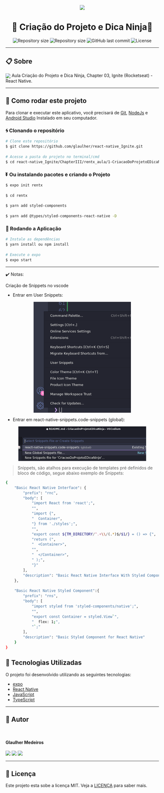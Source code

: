 <p align="center" >
  <img align="center" src="https://d33wubrfki0l68.cloudfront.net/554c3b0e09cf167f0281fda839a5433f2040b349/ecfc9/img/header_logo.svg" width="100" />
</p>

<h1 align="center"> 
  🚀 Criação do Projeto e Dica Ninja🚀
</h1>

<p align="center" >
  <img alt="Repository size" src="https://img.shields.io/badge/Mobile-react--native-blue?style=for-the-badge">

  <img alt="Repository size" src="https://img.shields.io/npm/types/typescript?style=for-the-badge">

  <img alt="GitHub last commit" src="https://img.shields.io/github/last-commit/glaulher/react-native_Ignite?style=for-the-badge">

  <img alt="License" src="https://img.shields.io/badge/license-MIT-blue.svg?style=for-the-badge" />
</p>

---

## 📋 Sobre

<img align="center" src="https://d33wubrfki0l68.cloudfront.net/554c3b0e09cf167f0281fda839a5433f2040b349/ecfc9/img/header_logo.svg" width="22" /> Aula Criação do Projeto e Dica Ninja, Chapter 03, Ignite (Rocketseat) - React Native.

---

## 📂 Como rodar este projeto

Para clonar e executar este aplicativo, você precisará de [Git](https://git-scm.com), [NodeJs](https://nodejs.org/en/) e [Android Studio](https://developer.android.com/studio) Instalado em seu computador.

### 🌀 Clonando o repositório

```bash
# Clone este repositório
$ git clone https://github.com/glaulher/react-native_Ignite.git

# Acesse a pasta do projeto no terminal/cmd
$ cd react-native_Ignite/ChapterIII/rentx_aula/1-CriacaoDoProjetoEDicaNinja/rentx/
```

### ⏬ Ou instalando pacotes e criando o Projeto

```bash
$ expo init rentx  

$ cd rentx  

$ yarn add styled-components

$ yarn add @types/styled-components-react-native -D 

```
### 🎲 Rodando a Aplicação

```bash
# Instale as dependências
$ yarn install ou npm install

# Execute o expo
$ expo start
```

---
✔️ Notas:

Criação de Snippets no vscode
  - Entrar em User Snippets:

<p align="center" >
  <img align="center" src="https://github.com/glaulher/react-native_Ignite/blob/main/ChapterIII/rentx_aula/image/nNO6FI7.png" width="320" />
</p>

  - Entrar em react-native-snippets.code-snippets (global):

<p align="center" >
  <img align="center" src="https://github.com/glaulher/react-native_Ignite/blob/main/ChapterIII/rentx_aula/image/rY1e9GP.png" width="420" />
</p>

>Snippets, são atalhos para execução de templates
>pré definidos de bloco de código,
>segue abaixo exemplo de
>Snippets:

```bash
{
	"Basic React Native Interface": {
		"prefix": "rnc",
		"body": [
			"import React from 'react';",
			"",
			"import {",
			"  Container",
			"} from './styles';",
			"",
			"export const ${TM_DIRECTORY/^.+\\/(.*)$/$1/} = () => {",
			"return (",
			"  <Container>",
			"",
			"  </Container>",
			" );",
			"}"
		],
		"description": "Basic React Native Interface With Styled Component"
	},

	"Basic React Native Styled Component":{
		"prefix": "rns",
		"body": [
			"import styled from 'styled-components/native';",
			"",
			"export const Container = styled.View`",
			"  flex: 1;",
			"`;"
		],
		"description": "Basic Styled Component for React Native"
	}
}

```
## 🚀 Tecnologias Utilizadas

O projeto foi desenvolvido utilizando as seguintes tecnologias:

- [expo](https://docs.expo.dev/)
- [React Native](https://reactnative.dev)
- [JavaScript](https://developer.mozilla.org/pt-BR/docs/Web/JavaScript)
- [TypeScript](https://www.typescriptlang.org)

---


## 🧑 Autor

<img style="border-radius: 80px;" src="https://glaulher.github.io/assets/img/sample/avatar.jpeg" width="150px;" alt=""/>
 <h4>Glaulher Medeiros</h4>

<p align="left">
<span style="inline-block;">
  <a href="https://www.linkedin.com/in/glaulher-medeiros-03799967/" target="_blank"><img src="https://img.shields.io/badge/LinkedIn-0077B5?style=for-the-badge&logo=linkedin&logoColor=white" ></a>
</span>
<span style="inline-block;">
  <a href="https://glaulher.github.io/" target="_blank"><img src="https://img.shields.io/badge/github.io-gray?style=for-the-badge&logo=github&logoColor=white" ></a>
</span>

<span style="inline-block;">
  <a href="https://terminaldopenguin.blogspot.com/" target="_blank"><img src="https://img.shields.io/badge/blog-orange?style=for-the-badge&logo=blogger&logoColor=white"></a>
</span>
</p>

---

## 📝 Licença

Este projeto esta sobe a licença MIT. Veja a [LICENÇA](https://github.com/glaulher/react-native_Ignite/blob/main/LICENSE) para saber mais.
<br>

